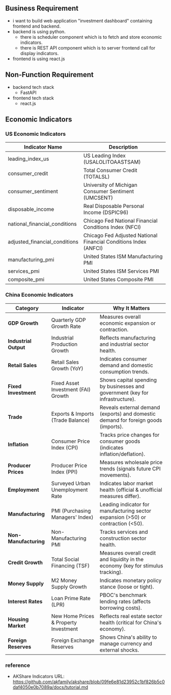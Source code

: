 ## Business Requirement
- i want to build web application "investment dashboard" containing frontend and backend.
- backend is using python. 
    - there is scheduler component which is to fetch and store economic indicators.
    - there is REST API component which is to server frontend call for display indicators.
- frontend is using react.js

## Non-Function Requirement
- backend tech stack
    - FastAPI
- frontend tech stack
    - react.js

## Economic Indicators
### US Economic Indicators
| Indicator Name | Description |
|------------------------------------|-------------------------------------------------------------------------------------------------|
| leading_index_us | US Leading Index (USALOLITOAASTSAM) |
| consumer_credit | Total Consumer Credit (TOTALSL) |
| consumer_sentiment | University of Michigan Consumer Sentiment (UMCSENT) |
| disposable_income | Real Disposable Personal Income (DSPIC96) |
| national_financial_conditions | Chicago Fed National Financial Conditions Index (NFCI) |
| adjusted_financial_conditions | Chicago Fed Adjusted National Financial Conditions Index (ANFCI) |
| manufacturing_pmi | United States ISM Manufacturing PMI |
| services_pmi | United States ISM Services PMI |
| composite_pmi | United States Composite PMI |

### China Economic Indicators
| **Category**          | **Indicator**                          | **Why It Matters**                                                                 |
|-----------------------|----------------------------------------|-----------------------------------------------------------------------------------|
| **GDP Growth**         | Quarterly GDP Growth Rate              | Measures overall economic expansion or contraction.                               |
| **Industrial Output**  | Industrial Production Growth           | Reflects manufacturing and industrial sector health.                              |
| **Retail Sales**       | Retail Sales Growth (YoY)              | Indicates consumer demand and domestic consumption trends.                        |
| **Fixed Investment**   | Fixed Asset Investment (FAI) Growth    | Shows capital spending by businesses and government (key for infrastructure).     |
| **Trade**             | Exports & Imports (Trade Balance)      | Reveals external demand (exports) and domestic demand for foreign goods (imports).|
| **Inflation**         | Consumer Price Index (CPI)             | Tracks price changes for consumer goods (indicates inflation/deflation).          |
| **Producer Prices**   | Producer Price Index (PPI)             | Measures wholesale price trends (signals future CPI movements).                   |
| **Employment**        | Surveyed Urban Unemployment Rate       | Indicates labor market health (official & unofficial measures differ).            |
| **Manufacturing**     | PMI (Purchasing Managers' Index)       | Leading indicator for manufacturing sector expansion (>50) or contraction (<50).  |
| **Non-Manufacturing** | Non-Manufacturing PMI                  | Tracks services and construction sector health.                                   |
| **Credit Growth**     | Total Social Financing (TSF)           | Measures overall credit and liquidity in the economy (key for stimulus tracking). |
| **Money Supply**      | M2 Money Supply Growth                | Indicates monetary policy stance (loose or tight).                                |
| **Interest Rates**    | Loan Prime Rate (LPR)                  | PBOC's benchmark lending rates (affects borrowing costs).                         |
| **Housing Market**    | New Home Prices & Property Investment  | Reflects real estate sector health (critical for China's economy).                |
| **Foreign Reserves**  | Foreign Exchange Reserves              | Shows China's ability to manage currency and external shocks.                     |

### reference
- AKShare Indicators URL: https://github.com/akfamily/akshare/blob/09fe6e81d23952c1bf826b5c0daf4050e0b7089a/docs/tutorial.md 
